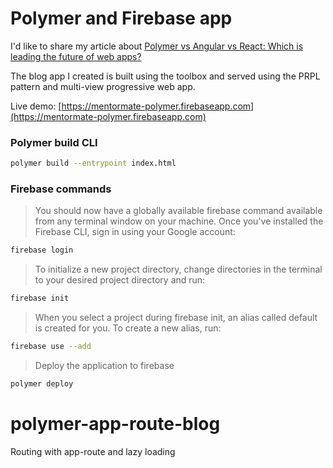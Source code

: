 # Polymer and Firebase app

I'd like to share my article about [Polymer vs Angular vs React: Which is leading the future of web apps?](http://mentormate.com/blog)

The blog app I created is built using the toolbox and served using the PRPL pattern and multi-view progressive web app.

Live demo: [https://mentormate-polymer.firebaseapp.com](https://mentormate-polymer.firebaseapp.com)

### Polymer build CLI

```bash
polymer build --entrypoint index.html
```

### Firebase commands

> You should now have a globally available firebase command available from any terminal window on your machine. Once you've installed the Firebase CLI, sign in using your Google account:

```bash
firebase login
```

> To initialize a new project directory, change directories in the terminal to your desired project directory and run:

```bash
firebase init
```

> When you select a project during firebase init, an alias called default is created for you. To create a new alias, run:

```bash
firebase use --add
```

> Deploy the application to firebase

```bash
polymer deploy
```

# polymer-app-route-blog
Routing with app-route and lazy loading
